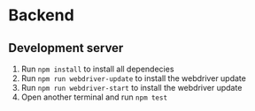# Backend

## Development server

1. Run `npm install` to install all dependecies
2. Run `npm run webdriver-update` to install the webdriver update
3. Run `npm run webdriver-start` to install the webdriver update
4. Open another terminal and run `npm test` 

